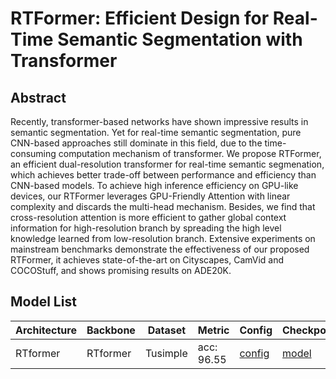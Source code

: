 # RTFormer: Efficient Design for Real-Time Semantic Segmentation with Transformer

## Abstract
Recently, transformer-based networks have shown impressive results in semantic segmentation. Yet for real-time semantic segmentation, pure CNN-based approaches still dominate in this field, due to the time-consuming computation
mechanism of transformer. We propose RTFormer, an efficient dual-resolution transformer for real-time semantic segmenation, which achieves better trade-off between performance and efficiency than CNN-based models. To achieve high
inference efficiency on GPU-like devices, our RTFormer leverages GPU-Friendly Attention with linear complexity and discards the multi-head mechanism. Besides, we find that cross-resolution attention is more efficient to gather global context information for high-resolution branch by spreading the high level knowledge learned
from low-resolution branch. Extensive experiments on mainstream benchmarks demonstrate the effectiveness of our proposed RTFormer, it achieves state-of-the-art on Cityscapes, CamVid and COCOStuff, and shows promising results on ADE20K.

## Model List
| Architecture| Backbone |Dataset | Metric | Config| Checkpoints  |
|-------------|----------|--------|--------|-------|--------------|
|RTformer      | RTformer | Tusimple |acc: 96.55| [config](rtformer_tusimple.py)  | [model](https://github.com/zkyseu/PPlanedet/releases/download/rtformer/epoch_46.pd)|
